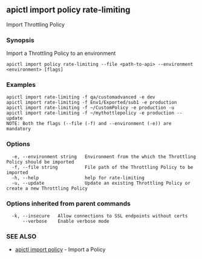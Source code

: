 ## apictl import policy rate-limiting

Import Throttling Policy

### Synopsis

Import a Throttling Policy to an environment

```
apictl import policy rate-limiting --file <path-to-api> --environment <environment> [flags]
```

### Examples

```
apictl import rate-limiting -f qa/customadvanced -e dev
apictl import rate-limiting -f Env1/Exported/sub1 -e production
apictl import rate-limiting -f ~/CustomPolicy -e production -u
apictl import rate-limiting -f ~/mythottlepolicy -e production --update
NOTE: Both the flags (--file (-f) and --environment (-e)) are mandatory
```

### Options

```
  -e, --environment string   Environment from the which the Throttling Policy should be imported
  -f, --file string          File path of the Throttling Policy to be imported
  -h, --help                 help for rate-limiting
  -u, --update               Update an existing Throttling Policy or create a new Throttling Policy
```

### Options inherited from parent commands

```
  -k, --insecure   Allow connections to SSL endpoints without certs
      --verbose    Enable verbose mode
```

### SEE ALSO

* [apictl import policy](apictl_import_policy.md)	 - Import a Policy

